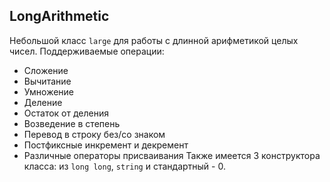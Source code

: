 ## LongArithmetic
Небольшой класс `large` для работы с длинной арифметикой целых чисел. Поддерживаемые операции:
* Сложение
* Вычитание
* Умножение
* Деление
* Остаток от деления
* Возведение в степень
* Перевод в строку без/со знаком
* Постфиксные инкремент и декремент
* Различные операторы присваивания
Также имеется 3 конструктора класса: из `long long`, `string` и стандартный - 0.
